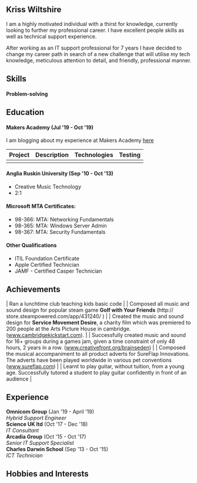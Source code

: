 ## Kriss Wiltshire

I am a highly motivated individual with a thirst for knowledge, currently looking to further my professional career. I have excellent people skills as well as technical support experience.

After working as an IT support professional for 7 years I have decided to change my career path in search of a new challenge that will utilise my tech knowledge, meticulous attention to detail, and friendly, professional manner.

## Skills

#### Problem-solving

## Education

#### Makers Academy (Jul '19 - Oct '19)

I am blogging about my experience at Makers Academy [here](https://medium.com/@kriss.wiltshire)

| Project   | Description | Technologies | Testing |
|---        |---          |---           |---      |
|           |             |              |         |

#### Anglia Ruskin University (Sep '10 - Oct '13)

- Creative Music Technology
- 2:1

#### Microsoft MTA Certificates:

- 98-366: MTA: Networking Fundamentals
- 98-365: MTA: Windows Server Admin
- 98-367: MTA: Security Fundamentals

#### Other Qualifications

- ITIL Foundation Certificate
- Apple Certified Technician
- JAMF - Certified Casper Technician

## Achievements

|  Ran a lunchtime club teaching kids basic code  |
|  Composed all music and sound design for popular steam game **Golf with Your Friends** (http://
store.steampowered.com/app/431240/ )  |
|  Created the music and sound design for **Service Movement Desire**, a charity film which was premiered
to 200 people at the Arts Picture House in cambridge. (www.cambridgekickstart.com). |
|  Successfully created music and sound for 16+ groups during a games jam, given a time constraint of
only 48 hours, 2 years in a row. (www.creativefront.org/brainseden)  |
|  Composed the musical accompaniment to all product adverts for SureFlap Innovations. The adverts
have been played worldwide in various pet conventions (www.sureflap.com)  |
|  Learnt to play guitar, without tuition, from a young age. Successfully tutored a student to play guitar
confidently in front of an audience  |

## Experience

**Omnicom Group** (Jan '19 - April '19)    
*Hybrid Support Engineer*  
**Science UK ltd** (Oct '17 - Dec '18)    
*IT Consultant*  
**Arcadia Group** (Oct '15 - Oct '17)    
*Senior IT Support Specialist*  
**Charles Darwin School** (Sep '13 - Oct '15)    
*ICT Technician*  

## Hobbies and Interests

